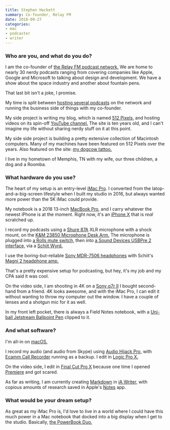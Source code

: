 ```yaml
---
title: Stephen Hackett
summary: Co-founder, Relay FM 
date: 2018-09-27
categories:
- mac 
- podcaster
- writer
---
```


### Who are you, and what do you do?

I am the co-founder of [the Relay FM podcast network.](https://www.relay.fm/ "A podcast network.") We are home to nearly 30 nerdy podcasts ranging from covering companies like Apple, Google and Microsoft to talking about design and development. We have a show about the space industry and another about fountain pens.

That last bit isn't a joke, I promise.

My time is split between [hosting several podcasts](https://www.relay.fm/people/stephenhackett "Stephen's podcasts on Relay.") on the network and running the business side of things with my co-founder.  

My side project is writing my blog, which is named [512 Pixels,](https://512pixels.net/ "Stephen's website.") and hosting videos on its spin-off [YouTube channel.](https://www.youtube.com/channel/UCZzXBTOSdtmOz9_VMYffr4g "Stephen's YouTube channel.") The site is ten years old, and I can't imagine my life without sharing nerdy stuff on it at this point.

My side side project is building a pretty extensive collection of Macintosh computers. Many of my machines have been featured on 512 Pixels over the years. Also featured on the site: [my dogcow tattoo.](https://512pixels.net/dogcow/ "Stephen's article about Clarus the Dogcow.") 

I live in my hometown of Memphis, TN with my wife, our three children, a dog and a Roomba.

### What hardware do you use?

The heart of my setup is an entry-level [iMac Pro][imac-pro]. I converted from the latop-and-a-big-screen lifestyle when I built my studio in 2016, but always wanted more power than the 5K iMac could provide.

My notebook is a 2018 13-inch [MacBook Pro][macbook-pro], and I carry whatever the newest iPhone is at the moment. Right now, it's an [iPhone X][iphone-x] that is *real* scratched up.

I record my podcasts using a [Shure 87A][beta-87a] XLR microphone with a shock mount, on the [K&M 23850 Microphone Desk Arm.][23850] The microphone is plugged into [a Rolls mute switch,][ms111] then into [a Sound Devices USBPre 2 interface,][usbpre-2] via a [Schiit Wyrd.][wyrd]

I use the boring-but-reliable [Sony MDR-7506 headphones][mdr-7506] with Schiit's [Magni 2 headphone amp.][magni-2] 

That's a pretty expensive setup for podcasting, but hey, it's my job and my CPA said it was cool.

On the video side, I am shooting in 4K on a [Sony α7r II][a7r-ii] I bought second-hand from a friend. 4K looks awesome, and with the iMac Pro, I can edit it without wanting to throw my computer out the window. I have a couple of lenses and a shotgun mic for it as well.

In my front left pocket, there is always a Field Notes notebook, with a [Uni-ball Jetstream Ballpoint Pen][jetstream-sport-0.7] clipped to it.

### And what software?

I'm all-in on [macOS.][macos]

I record my audio (and audio from Skype) using [Audio Hijack Pro,][audio-hijack-pro] with [Ecamm Call Recorder][call-recorder] running as a backup. I edit in [Logic Pro X.][logic-pro]

On the video side, I edit in [Final Cut Pro X][final-cut-pro-x] because one time I opened [Premiere][] and got scared.

As far as writing, I am currently creating [Markdown][] in [iA Writer][ia-writer], with copious amounts of research saved in Apple's [Notes][] app.

### What would be your dream setup?

As great as my iMac Pro is, I'd love to live in a world where I could have this much power in a Mac notebook that docked into a big display when I get to the studio. Basically, [the PowerBook Duo.](https://www.macstories.net/mac/three-tiny-laptops/ "A MacStories article about three small laptops.")

[23850]: https://www.bhphotovideo.com/c/product/534686-REG/K_M_23850_300_55_23850_Broadcast_Microphone_Desk.html "A microphone arm."
[a7r-ii]: https://www.sony.com/electronics/interchangeable-lens-cameras/ilce-7rm2 "A 42.4 megapixel camera."
[audio-hijack-pro]: https://www.rogueamoeba.com/audiohijackpro/ "Mac software for recording audio from any source."
[beta-87a]: http://www.shure.com/americas/products/microphones/beta/beta-87a-vocal-microphone "A condenser microphone."
[call-recorder]: https://www.ecamm.com/mac/callrecorder/ "Software for recording Skype conversations."
[final-cut-pro-x]: https://en.wikipedia.org/wiki/Final_Cut_Pro_X "A nonlinear video editor."
[ia-writer]: https://ia.net/writer/updates/ia-writer-for-mac "A full-screen writing tool for the Mac."
[imac-pro]: https://en.wikipedia.org/wiki/IMac_Pro "An all-in-one workstation."
[iphone-x]: https://en.wikipedia.org/wiki/IPhone_X "A 5.8 inch smartphone."
[jetstream-sport-0.7]: https://www.jetpens.com/Uni-Jetstream-Sport-Ballpoint-Pen-0.7-mm-Blue-Ink/pd/1648 "A ballpoint pen."
[logic-pro]: https://www.apple.com/logic-pro/ "A professional audio application for the Mac."
[macbook-pro]: https://www.apple.com/macbook-pro/ "A laptop."
[macos]: https://en.wikipedia.org/wiki/MacOS "An operating system for Mac hardware."
[magni-2]: https://www.schiit.com/news/review/magni-2 "A headphone amp."
[markdown]: https://daringfireball.net/projects/markdown/ "An email-like format for marking up text."
[mdr-7506]: https://www.amazon.com/Sony-MDR7506-Professional-Diaphragm-Headphone/dp/B000AJIF4E "Studio-quality headphones."
[ms111]: http://www.rolls.com/product.php?pid=MS111 "A muting switch for microphones."
[notes]: https://en.wikipedia.org/wiki/Notes_(Apple) "A note-taking application included with Mac OS X."
[premiere]: https://www.adobe.com/products/premiere.html "A video editing suite."
[usbpre-2]: https://www.sounddevices.com/products/portable-audio-tools/usbpre2 "A portable USB audio interface."
[wyrd]: https://www.schiit.com/products/wyrd "A USB audio decrapifier."
